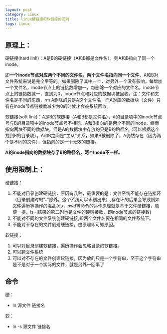 ```yaml
---
layout: post
category: Linux
title: linux硬链接和软链接的区别
tags: Linux
---
```


## 原理上：

硬链接(hard link)：A是B的硬链接（A和B都是文件名），则A和B指向了同一个inode。

即**一个inode节点对应两个不同的文件名，两个文件名指向同一个文件**，A和B对文件系统来说是完全平等的。如果删除了其中一个，对另外一个没有影响。每增加一个文件名，inode节点上的链接数增加一，每删除一个对应的文件名，inode节点上的链接数减一，直到为0，inode节点和对应的数据块被回收。注：文件和文件名是不同的东西，rm A删除的只是A这个文件名，而A对应的数据块（文件）只有在inode节点链接数减少为0的时候才会被系统回收。



软链接(soft link)：A是B的软链接（A和B都是文件名），A的目录项中的inode节点号与B的目录项中的inode节点号不相同，A和B指向的是两个不同的inode，继而指向两块不同的数据块。但是A的数据块中存放的只是B的路径名（可以根据这个找到B的目录项）。A和B之间是“主从”关系，如果B被删除了，A仍然存在（因为两个是不同的文件），但指向的是一个无效的链接。

**A的inode指向的数据块存了B的路径名，两个Inode不一样。**

## 使用限制上：

硬链接：

1. 不能对目录创建硬链接，原因有几种，最重要的是：文件系统不能存在链接环（目录创建时的".."除外，这个系统可以识别出来）,存在环的后果会导致例如文件遍历等操作的混乱(du，pwd等命令的运作原理就是基于文件硬链接，顺便一提，ls -l结果的第二列也是文件的硬链接数，即inode节点的链接数)
2. 不能对不同的文件系统创建硬链接,即两个文件名要在相同的文件系统下。
3. 不能对不存在的文件创建硬链接，由原理即可知原因。

软链接：

1. 可以对目录创建软链接，遍历操作会忽略目录的软链接。
2. 可以跨文件系统
3. 可以对不存在的文件创建软链接，因为放的只是一个字符串，至于这个字符串是不是对于一个实际的文件，就是另外一回事了

## 命令

硬：
- ln 源文件 链接名

软：

- ln -s 源文件 链接名